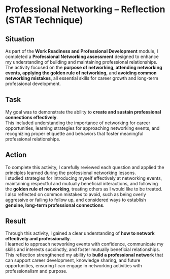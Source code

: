 # Professional Networking – Reflection (STAR Technique)

## Situation
As part of the **Work Readiness and Professional Development** module, I completed a **Professional Networking assessment** designed to enhance my understanding of building and maintaining professional relationships.  
The activity focused on the **purpose of networking, attending networking events, applying the golden rule of networking,** and **avoiding common networking mistakes**, all essential skills for career growth and long-term professional development.

## Task
My goal was to demonstrate the ability to **create and sustain professional connections effectively**.  
This included understanding the importance of networking for career opportunities, learning strategies for approaching networking events, and recognizing proper etiquette and behaviors that foster meaningful professional relationships.

## Action
To complete this activity, I carefully reviewed each question and applied the principles learned during the professional networking lessons.  
I studied strategies for introducing myself effectively at networking events, maintaining respectful and mutually beneficial interactions, and following the **golden rule of networking**, treating others as I would like to be treated.  
I also reflected on common mistakes to avoid, such as being overly aggressive or failing to follow up, and considered ways to establish **genuine, long-term professional connections**.

## Result
Through this activity, I gained a clear understanding of **how to network effectively and professionally**.  
I learned to approach networking events with confidence, communicate my skills and interests succinctly, and foster mutually beneficial relationships.  
This reflection strengthened my ability to **build a professional network** that can support career development, knowledge sharing, and future opportunities, ensuring I can engage in networking activities with professionalism and purpose.
